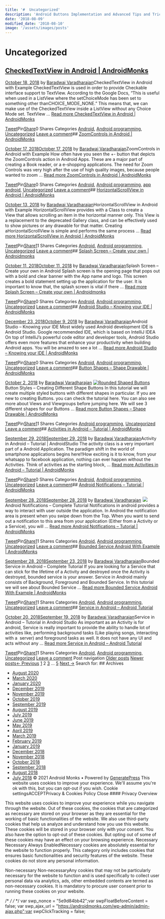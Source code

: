 ```yaml
---
title: '#  Uncategorized'
description: 'Android Buttons Implementation and Advanced Tips and Tricks Uncategorized - Buttons in Android - OverView and Implementation Android Monks'
date: '2018-08-09'
modified_date: '2018-08-10'
image: '/assets/images/posts'
---
```

#  Uncategorized

## [CheckedTextView in Android | AndroidMonks](https://androidmonks.com/checkedtextview/)

 [October 18, 2018](https://androidmonks.com/checkedtextview/ "3:05 pm") by [Baradwaj Varadharajan](https://androidmonks.com/author/admin/ "View all posts by Baradwaj Varadharajan")CheckedTextView in Android with Example CheckedTextView is used in order to provide Checkable interface support to TextView. According to the Google Docs, “This is useful when used in a ListView where the setChoiceMode has been set to something other thanCHOICE\_MODE\_NONE.” This means that, we can make use of the CheckedTextView inside a ListView without any Choice Mode set. TextView … [Read more CheckedTextView in Android | AndroidMonks](https://androidmonks.com/checkedtextview/ "CheckedTextView in Android | AndroidMonks")

[Tweet](https://twitter.com/intent/tweet?text=CheckedTextView+in+Android++AndroidMonks&url=https%3A%2F%2Fandroidmonks.com%2Fcheckedtextview%2F)Pin[Share](https://www.facebook.com/share.php?u=https%3A%2F%2Fandroidmonks.com%2Fcheckedtextview%2F)0 Shares Categories [Android](https://androidmonks.com/category/android/), [Android programming](https://androidmonks.com/category/android-programming/), [Uncategorized](https://androidmonks.com/category/uncategorized/) [Leave a comment](https://androidmonks.com/checkedtextview/#respond)## [ZoomControls in Android | AndroidMonks](https://androidmonks.com/zoomcontrols/)

 [October 17, 2018October 17, 2018](https://androidmonks.com/zoomcontrols/ "12:11 pm") by [Baradwaj Varadharajan](https://androidmonks.com/author/admin/ "View all posts by Baradwaj Varadharajan")ZoomControls in Android with Example How often have you seen the +- button that depicts the ZoomControls action in Android Apps. These are a major part of creating a Book reader, or a e-shopping applications. The need for Zoom Controls was very high after the use of high quality images, because people wanted to zoom … [Read more ZoomControls in Android | AndroidMonks](https://androidmonks.com/zoomcontrols/ "ZoomControls in Android | AndroidMonks")

[Tweet](https://twitter.com/intent/tweet?text=ZoomControls+in+Android++AndroidMonks&url=https%3A%2F%2Fandroidmonks.com%2Fzoomcontrols%2F)Pin[Share](https://www.facebook.com/share.php?u=https%3A%2F%2Fandroidmonks.com%2Fzoomcontrols%2F)0 Shares Categories [Android](https://androidmonks.com/category/android/), [Android programming](https://androidmonks.com/category/android-programming/), [app android](https://androidmonks.com/category/app-android/), [Uncategorized](https://androidmonks.com/category/uncategorized/) [Leave a comment](https://androidmonks.com/zoomcontrols/#respond)## [HorizontalScrollView in Android | AndroidMonks](https://androidmonks.com/horizontalscrollview/)

 [October 13, 2018](https://androidmonks.com/horizontalscrollview/ "12:37 pm") by [Baradwaj Varadharajan](https://androidmonks.com/author/admin/ "View all posts by Baradwaj Varadharajan")HorizontalScrollView in Android with Example HorizontalScrollView provides with a Class to create a View that allows scrolling an item in the horizontal manner only. This View is a replacement to the deprecated Gallery class, and can be effectively used to show pictures or any drawable for that matter. Creating aHorizontalScrollView is simple and performs the same process … [Read more HorizontalScrollView in Android | AndroidMonks](https://androidmonks.com/horizontalscrollview/ "HorizontalScrollView in Android | AndroidMonks")

[Tweet](https://twitter.com/intent/tweet?text=HorizontalScrollView+in+Android++AndroidMonks&url=https%3A%2F%2Fandroidmonks.com%2Fhorizontalscrollview%2F)Pin[Share1](https://www.facebook.com/share.php?u=https%3A%2F%2Fandroidmonks.com%2Fhorizontalscrollview%2F)1 Shares Categories [Android](https://androidmonks.com/category/android/), [Android programming](https://androidmonks.com/category/android-programming/), [Uncategorized](https://androidmonks.com/category/uncategorized/) [Leave a comment](https://androidmonks.com/horizontalscrollview/#respond)## [Splash Screen – Create your own | Androidmonks](https://androidmonks.com/splash-screen/)

 [October 11, 2018October 11, 2018](https://androidmonks.com/splash-screen/ "5:38 pm") by [Baradwaj Varadharajan](https://androidmonks.com/author/admin/ "View all posts by Baradwaj Varadharajan")Splash Screen – Create your own in Android Splash screen is the opening page that pops out with a bold and clear banner with the App name and logo. This screen creates a bold statement setting up the application for the user. It is important to know that, the splash screen is vital if there … [Read more Splash Screen – Create your own | Androidmonks](https://androidmonks.com/splash-screen/ "Splash Screen – Create your own | Androidmonks")

[Tweet](https://twitter.com/intent/tweet?text=Splash+Screen+-+Create+your+own++Androidmonks&url=https%3A%2F%2Fandroidmonks.com%2Fsplash-screen%2F)Pin[Share](https://www.facebook.com/share.php?u=https%3A%2F%2Fandroidmonks.com%2Fsplash-screen%2F)0 Shares Categories [Android](https://androidmonks.com/category/android/), [Android programming](https://androidmonks.com/category/android-programming/), [Uncategorized](https://androidmonks.com/category/uncategorized/) [Leave a comment](https://androidmonks.com/splash-screen/#respond)## [Android Studio – Knowing your IDE | AndroidMonks](https://androidmonks.com/android-studio/)

 [December 23, 2018October 9, 2018](https://androidmonks.com/android-studio/ "5:28 pm") by [Baradwaj Varadharajan](https://androidmonks.com/author/admin/ "View all posts by Baradwaj Varadharajan")Android Studio – Knowing your IDE Most widely used Android development IDE is Android Studio. Google recommended IDE, which is based on IntelliJ IDEA  On top of IntelliJ’s powerful code editor and developer tools, Android Studio offers even more features that enhance your productivity when building Android apps. You will be amazed to see a lot … [Read more Android Studio – Knowing your IDE | AndroidMonks](https://androidmonks.com/android-studio/ "Android Studio – Knowing your IDE | AndroidMonks")

[Tweet](https://twitter.com/intent/tweet?text=Android+Studio+-+Knowing+your+IDE++AndroidMonks&url=https%3A%2F%2Fandroidmonks.com%2Fandroid-studio%2F)Pin[Share](https://www.facebook.com/share.php?u=https%3A%2F%2Fandroidmonks.com%2Fandroid-studio%2F)0 Shares Categories [Android](https://androidmonks.com/category/android/), [Android programming](https://androidmonks.com/category/android-programming/), [Uncategorized](https://androidmonks.com/category/uncategorized/) [Leave a comment](https://androidmonks.com/android-studio/#respond)## [Button Shapes – Shape Drawable | AndroidMonks](https://androidmonks.com/button-shapes-drawable/)

 [October 2, 2018](https://androidmonks.com/button-shapes-drawable/ "4:12 am") by [Baradwaj Varadharajan](https://androidmonks.com/author/admin/ "View all posts by Baradwaj Varadharajan")  [![Rounded Shaped Buttons](data:image/gif;base64,R0lGODlhAQABAIAAAAAAAP///yH5BAEAAAAALAAAAAABAAEAAAIBRAA7)![Rounded Shaped Buttons](https://androidmonks.com/wp-content/uploads/2018/10/Screen-Shot-2018-10-01-at-10.10.53-PM.png)](https://androidmonks.com/button-shapes-drawable/) Button Styles – Creating Different Shape Buttons In this tutorial we will create multiple styled buttons with different shapes in particular. If you are new to creating Buttons. you can check the tutorial here. You can also see more about Views and Viewgroups before jumping here. We will see 3 different shapes for our Buttons … [Read more Button Shapes – Shape Drawable | AndroidMonks](https://androidmonks.com/button-shapes-drawable/ "Button Shapes – Shape Drawable | AndroidMonks")

[Tweet](https://twitter.com/intent/tweet?text=Button+Shapes+-+Shape+Drawable++AndroidMonks&url=https%3A%2F%2Fandroidmonks.com%2Fbutton-shapes-drawable%2F)Pin[Share1](https://www.facebook.com/share.php?u=https%3A%2F%2Fandroidmonks.com%2Fbutton-shapes-drawable%2F)1 Shares Categories [Android programming](https://androidmonks.com/category/android-programming/), [Uncategorized](https://androidmonks.com/category/uncategorized/) [Leave a comment](https://androidmonks.com/button-shapes-drawable/#respond)## [Activities in Android – Tutorial | AndroidMonks](https://androidmonks.com/activities-in-android/)

 [September 29, 2018September 29, 2018](https://androidmonks.com/activities-in-android/ "5:43 pm") by [Baradwaj Varadharajan](https://androidmonks.com/author/admin/ "View all posts by Baradwaj Varadharajan")Activity in Android – Tutorial | AndroidStudio The activity class is a very important part of a Android Application. The paradigm shift in the world of smartphone applications begins here!!How exciting is it to know, from your whatsapp to facebook application, nothing can ever happen without the Activities. Think of activities as the starting block, … [Read more Activities in Android – Tutorial | AndroidMonks](https://androidmonks.com/activities-in-android/ "Activities in Android – Tutorial | AndroidMonks")

[Tweet](https://twitter.com/intent/tweet?text=Activities+in+Android+-+Tutorial++AndroidMonks&url=https%3A%2F%2Fandroidmonks.com%2Factivities-in-android%2F)Pin[Share](https://www.facebook.com/share.php?u=https%3A%2F%2Fandroidmonks.com%2Factivities-in-android%2F)0 Shares Categories [Android](https://androidmonks.com/category/android/), [Android programming](https://androidmonks.com/category/android-programming/), [Uncategorized](https://androidmonks.com/category/uncategorized/) [Leave a comment](https://androidmonks.com/activities-in-android/#respond)## [Android Notifications – Tutorial | AndroidMonks](https://androidmonks.com/android-notifications/)

 [September 28, 2018September 28, 2018](https://androidmonks.com/android-notifications/ "5:48 am") by [Baradwaj Varadharajan](https://androidmonks.com/author/admin/ "View all posts by Baradwaj Varadharajan")  [![](data:image/gif;base64,R0lGODlhAQABAIAAAAAAAP///yH5BAEAAAAALAAAAAABAAEAAAIBRAA7)![](https://androidmonks.com/wp-content/uploads/2018/09/adult-app-channel-221181.jpg)](https://androidmonks.com/android-notifications/) Android Notifications – Complete Tutorial Notifications in android provides a way to interact with user outside the application. In Android the notification area is present when you swipe down from the Top. When you want to send out a notification to this area from your application (Either from a Activity or a Service), you will … [Read more Android Notifications – Tutorial | AndroidMonks](https://androidmonks.com/android-notifications/ "Android Notifications – Tutorial | AndroidMonks")

[Tweet](https://twitter.com/intent/tweet?text=Android+Notifications+-+Tutorial++AndroidMonks&url=https%3A%2F%2Fandroidmonks.com%2Fandroid-notifications%2F)Pin[Share1](https://www.facebook.com/share.php?u=https%3A%2F%2Fandroidmonks.com%2Fandroid-notifications%2F)1 Shares Categories [Android](https://androidmonks.com/category/android/), [Android programming](https://androidmonks.com/category/android-programming/), [Uncategorized](https://androidmonks.com/category/uncategorized/) [Leave a comment](https://androidmonks.com/android-notifications/#respond)## [Bounded Service Android With Example | AndroidMonks](https://androidmonks.com/bounded-service-in-android/)

 [September 28, 2018September 23, 2018](https://androidmonks.com/bounded-service-in-android/ "7:55 am") by [Baradwaj Varadharajan](https://androidmonks.com/author/admin/ "View all posts by Baradwaj Varadharajan")Bounded Service in Android – Complete Tutorial If you are looking for a Service that can stick for the lifetime of a Activity and destroyed once the Activity is destroyed, bounded service is your answer. Service in Android mainly consists of Background, Foreground and Bounded Service. In this tutorial we will see about Bounded Service … [Read more Bounded Service Android With Example | AndroidMonks](https://androidmonks.com/bounded-service-in-android/ "Bounded Service Android With Example | AndroidMonks")

[Tweet](https://twitter.com/intent/tweet?text=Bounded+Service+Android+With+Example++AndroidMonks&url=https%3A%2F%2Fandroidmonks.com%2Fbounded-service-in-android%2F)Pin[Share1](https://www.facebook.com/share.php?u=https%3A%2F%2Fandroidmonks.com%2Fbounded-service-in-android%2F)1 Shares Categories [Android](https://androidmonks.com/category/android/), [Android programming](https://androidmonks.com/category/android-programming/), [Uncategorized](https://androidmonks.com/category/uncategorized/) [Leave a comment](https://androidmonks.com/bounded-service-in-android/#respond)## [Service in Android – Android Tutorial](https://androidmonks.com/service-android-tutorial/)

 [October 20, 2018September 19, 2018](https://androidmonks.com/service-android-tutorial/ "6:00 pm") by [Baradwaj Varadharajan](https://androidmonks.com/author/admin/ "View all posts by Baradwaj Varadharajan")Service in Android – Tutorial in Android Studio As important as an Activity is for android, Service is really important to provide the ability to handle lot of activities like, performing background tasks (Like playing songs, interacting with a  server) and foreground tasks as well. It does not have any UI and acts without any … [Read more Service in Android – Android Tutorial](https://androidmonks.com/service-android-tutorial/ "Service in Android – Android Tutorial")

[Tweet](https://twitter.com/intent/tweet?text=Service+in+Android+-+Android+Tutorial&url=https%3A%2F%2Fandroidmonks.com%2Fservice-android-tutorial%2F)Pin[Share1](https://www.facebook.com/share.php?u=https%3A%2F%2Fandroidmonks.com%2Fservice-android-tutorial%2F)1 Shares Categories [Android](https://androidmonks.com/category/android/), [Android programming](https://androidmonks.com/category/android-programming/), [Uncategorized](https://androidmonks.com/category/uncategorized/) [Leave a comment](https://androidmonks.com/service-android-tutorial/#respond) Post navigation [Older posts](https://androidmonks.com/category/uncategorized/page/3/) [Newer posts](https://androidmonks.com/category/uncategorized/)[← Previous](https://androidmonks.com/category/uncategorized/) [1](https://androidmonks.com/category/uncategorized/) 2 [3](https://androidmonks.com/category/uncategorized/page/3/) … [5](https://androidmonks.com/category/uncategorized/page/5/) [Next →](https://androidmonks.com/category/uncategorized/page/3/)  Search for:   ## Archives

* [August 2020](https://androidmonks.com/2020/08/)
* [March 2020](https://androidmonks.com/2020/03/)
* [January 2020](https://androidmonks.com/2020/01/)
* [December 2019](https://androidmonks.com/2019/12/)
* [November 2019](https://androidmonks.com/2019/11/)
* [October 2019](https://androidmonks.com/2019/10/)
* [September 2019](https://androidmonks.com/2019/09/)
* [August 2019](https://androidmonks.com/2019/08/)
* [July 2019](https://androidmonks.com/2019/07/)
* [June 2019](https://androidmonks.com/2019/06/)
* [May 2019](https://androidmonks.com/2019/05/)
* [April 2019](https://androidmonks.com/2019/04/)
* [March 2019](https://androidmonks.com/2019/03/)
* [February 2019](https://androidmonks.com/2019/02/)
* [January 2019](https://androidmonks.com/2019/01/)
* [December 2018](https://androidmonks.com/2018/12/)
* [November 2018](https://androidmonks.com/2018/11/)
* [October 2018](https://androidmonks.com/2018/10/)
* [September 2018](https://androidmonks.com/2018/09/)
* [August 2018](https://androidmonks.com/2018/08/)
* [July 2018](https://androidmonks.com/2018/07/)
 © 2021 Android Monks • Powered by [GeneratePress](https://generatepress.com) This website uses cookies to improve your experience. We'll assume you're ok with this, but you can opt-out if you wish. Cookie settingsACCEPTPrivacy & Cookies Policy   Close #### Privacy Overview

This website uses cookies to improve your experience while you navigate through the website. Out of these cookies, the cookies that are categorized as necessary are stored on your browser as they are essential for the working of basic functionalities of the website. We also use third-party cookies that help us analyze and understand how you use this website. These cookies will be stored in your browser only with your consent. You also have the option to opt-out of these cookies. But opting out of some of these cookies may have an effect on your browsing experience.  Necessary  Necessary Always EnabledNecessary cookies are absolutely essential for the website to function properly. This category only includes cookies that ensures basic functionalities and security features of the website. These cookies do not store any personal information.

 Non-necessary  Non-necessaryAny cookies that may not be particularly necessary for the website to function and is used specifically to collect user personal data via analytics, ads, other embedded contents are termed as non-necessary cookies. It is mandatory to procure user consent prior to running these cookies on your website.

  /* <![CDATA[ */
var tocplus = {"visibility\_show":"show","visibility\_hide":"hide","width":"Auto"};
/* ]]> */  /* <![CDATA[ */
var socialWarfare = {"addons":[],"post\_id":"523","variables":{"emphasizeIcons":false,"powered\_by\_toggle":false,"affiliate\_link":"https:\/\/warfareplugins.com"},"floatBeforeContent":""};
/* ]]> */       var swp\_nonce = "5e9d84bb42";var swpFloatBeforeContent = false; var swp\_ajax\_url = "https://androidmonks.com/wp-admin/admin-ajax.php";var swpClickTracking = false; 